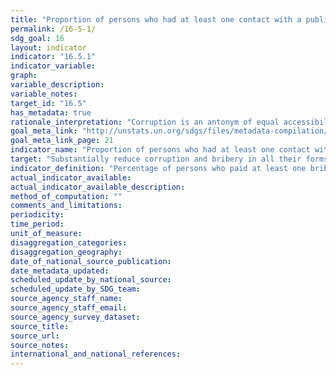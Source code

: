 ```yaml
---
title: "Proportion of persons who had at least one contact with a public official and who paid a bribe to a public official, or were asked for a bribe by those public officials, during the previous 12 months"
permalink: /16-5-1/
sdg_goal: 16
layout: indicator
indicator: "16.5.1"
indicator_variable: 
graph: 
variable_description: 
variable_notes: 
target_id: "16.5"
has_metadata: true
rationale_interpretation: "Corruption is an antonym of equal accessibility to public services and of correct functioning of the economy; as such, it has a negative impact on fair distribution of resources and development opportunities. Besides, corruption erodes public trust in authorities and the rule of law; when administrative bribery becomes a recurrent experience of large sectors of the population and businesses, its negative effects have an enduring negative impact on democratic processes and justice. By providing a direct measure of the experience of bribery, this indicator provides an objective metrics of corruption, a yardstick to monitor progress in the fight against corruption."
goal_meta_link: "http://unstats.un.org/sdgs/files/metadata-compilation/Metadata-Goal-16.pdf"
goal_meta_link_page: 21
indicator_name: "Proportion of persons who had at least one contact with a public official and who paid a bribe to a public official, or were asked for a bribe by those public officials, during the previous 12 months"
target: "Substantially reduce corruption and bribery in all their forms."
indicator_definition: "Percentage of persons who paid at least one bribe (gave a public official money, a gift or counter favour) or were asked for a bribe by these public officials, to a public official in the last 12 months, as a percentage of persons who had at least one contact with a public official in the same period. Bribery is the undue advantage (money, gift or a service) requested/offered by/to a public official in exchange for a special treatment. Administrative bribery is often intended as the type of bribery affecting citizens or businesses in their dealings with public administrations and/or civil servants: this form of bribery affects most countries of the world and can be measured through sample surveys that focus on the experience of bribery."
actual_indicator_available: 
actual_indicator_available_description: 
method_of_computation: ""
comments_and_limitations: 
periodicity: 
time_period: 
unit_of_measure: 
disaggregation_categories: 
disaggregation_geography: 
date_of_national_source_publication: 
date_metadata_updated: 
scheduled_update_by_national_source: 
scheduled_update_by_SDG_team: 
source_agency_staff_name: 
source_agency_staff_email: 
source_agency_survey_dataset: 
source_title: 
source_url: 
source_notes: 
international_and_national_references: 
---
```


